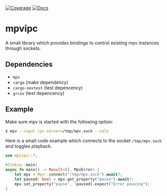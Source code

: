 [![Coverage](https://pvv.ntnu.no/~oysteikt/gitea/mpvipc/master/coverage/badges/for_the_badge.svg)](https://pvv.ntnu.no/~oysteikt/gitea/mpvipc/master/coverage/src/)
[![Docs](https://img.shields.io/badge/docs-blue?style=for-the-badge&logo=rust)](https://pvv.ntnu.no/~oysteikt/gitea/mpvipc/master/docs/mpvipc/)

# mpvipc

A small library which provides bindings to control existing mpv instances through sockets.

## Dependencies

- `mpv`
- `cargo` (make dependency)
- `cargo-nextest` (test depencency)
- `grcov` (test depencency)

## Example

Make sure mpv is started with the following option:

```bash
$ mpv --input-ipc-server=/tmp/mpv.sock --idle
```

Here is a small code example which connects to the socket `/tmp/mpv.sock` and toggles playback.

```rust
use mpvipc::*;

#[tokio::main]
async fn main() -> Result<(), MpvError> {
    let mpv = Mpv::connect("/tmp/mpv.sock").await?;
    let paused: bool = mpv.get_property("pause").await?;
    mpv.set_property("pause", !paused).expect("Error pausing");
}
```